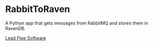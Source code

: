 # RabbitToRaven

A Python app that gets messages from RabbitMQ and stores them in RavenDB.

[Lead Pipe Software](http://www.leadpipesoftware.com)
